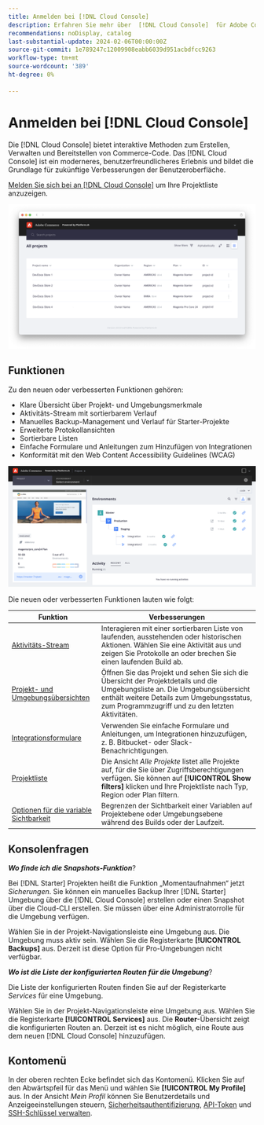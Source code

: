 ```yaml
---
title: Anmelden bei [!DNL Cloud Console]
description: Erfahren Sie mehr über  [!DNL Cloud Console]  für Adobe Commerce in der Cloud-Infrastruktur.
recommendations: noDisplay, catalog
last-substantial-update: 2024-02-06T00:00:00Z
source-git-commit: 1e789247c12009908eabb6039d951acbdfcc9263
workflow-type: tm+mt
source-wordcount: '389'
ht-degree: 0%

---
```



# Anmelden bei [!DNL Cloud Console]

Die [!DNL Cloud Console] bietet interaktive Methoden zum Erstellen, Verwalten und Bereitstellen von Commerce-Code. Das [!DNL Cloud Console] ist ein moderneres, benutzerfreundlicheres Erlebnis und bildet die Grundlage für zukünftige Verbesserungen der Benutzeroberfläche.

[Melden Sie sich bei an [!DNL Cloud Console]](https://console.adobecommerce.com) um Ihre Projektliste anzuzeigen.

![Projektliste](../assets/ui-allprojects-list.png)

## Funktionen

Zu den neuen oder verbesserten Funktionen gehören:

- Klare Übersicht über Projekt- und Umgebungsmerkmale
- Aktivitäts-Stream mit sortierbarem Verlauf
- Manuelles Backup-Management und Verlauf für Starter-Projekte
- Erweiterte Protokollansichten
- Sortierbare Listen
- Einfache Formulare und Anleitungen zum Hinzufügen von Integrationen
- Konformität mit den Web Content Accessibility Guidelines (WCAG)

![[!DNL Cloud Console]](../assets/CloudConsole.svg)

Die neuen oder verbesserten Funktionen lauten wie folgt:

| Funktion | Verbesserungen |
| -------------- | ----------------------------------- |
| [Aktivitäts-Stream](../cloud-guide/project/activity-stream.md) | Interagieren mit einer sortierbaren Liste von laufenden, ausstehenden oder historischen Aktionen. Wählen Sie eine Aktivität aus und zeigen Sie Protokolle an oder brechen Sie einen laufenden Build ab. |
| [Projekt- und Umgebungsübersichten](../cloud-guide/project/overview.md#project-overview) | Öffnen Sie das Projekt und sehen Sie sich die Übersicht der Projektdetails und die Umgebungsliste an. Die Umgebungsübersicht enthält weitere Details zum Umgebungsstatus, zum Programmzugriff und zu den letzten Aktivitäten. |
| [Integrationsformulare](../cloud-guide/integrations/overview.md) | Verwenden Sie einfache Formulare und Anleitungen, um Integrationen hinzuzufügen, z. B. Bitbucket- oder Slack-Benachrichtigungen. |
| [Projektliste](../cloud-guide/project/overview.md#cloud-console) | Die Ansicht _Alle Projekte_ listet alle Projekte auf, für die Sie über Zugriffsberechtigungen verfügen. Sie können auf **[!UICONTROL Show filters]** klicken und Ihre Projektliste nach Typ, Region oder Plan filtern. |
| [Optionen für die variable Sichtbarkeit](../cloud-guide/environment/variable-levels.md) | Begrenzen der Sichtbarkeit einer Variablen auf Projektebene oder Umgebungsebene während des Builds oder der Laufzeit. |

<!-- The following are features yet to be activated:
| **Apps and services topology** | The Apps & Services topology is visible on Project and Environment views. This interactive diagram allows you to select a service and view the relationship details, such as name, type, version, port, and more. Click **[!UICONTROL View details]** to access the overview and configuration panel for each service. | -->

## Konsolenfragen

**_Wo finde ich die Snapshots-Funktion_**?

Bei [!DNL Starter] Projekten heißt die Funktion „Momentaufnahmen“ jetzt _Sicherungen_. Sie können ein manuelles Backup Ihrer [!DNL Starter] Umgebung über die [!DNL Cloud Console] erstellen oder einen Snapshot über die Cloud-CLI erstellen. Sie müssen über eine Administratorrolle für die Umgebung verfügen.

Wählen Sie in der Projekt-Navigationsleiste eine Umgebung aus. Die Umgebung muss aktiv sein. Wählen Sie die Registerkarte **[!UICONTROL Backups]** aus. Derzeit ist diese Option für Pro-Umgebungen nicht verfügbar.

**_Wo ist die Liste der konfigurierten Routen für die Umgebung_**?

Die Liste der konfigurierten Routen finden Sie auf der Registerkarte _Services_ für eine Umgebung.

Wählen Sie in der Projekt-Navigationsleiste eine Umgebung aus. Wählen Sie die Registerkarte **[!UICONTROL Services]** aus. Die **Router**-Übersicht zeigt die konfigurierten Routen an. Derzeit ist es nicht möglich, eine Route aus dem neuen [!DNL Cloud Console] hinzuzufügen.

## Kontomenü

In der oberen rechten Ecke befindet sich das Kontomenü. Klicken Sie auf den Abwärtspfeil für das Menü und wählen Sie **[!UICONTROL My Profile]** aus. In der Ansicht _Mein Profil_ können Sie Benutzerdetails und Anzeigeeinstellungen steuern, [Sicherheitsauthentifizierung](../cloud-guide/project/user-access.md#user-authentication-requirements), [API-Token](../cloud-guide/project/user-access.md#create-an-api-token) und [SSH-Schlüssel verwalten](../cloud-guide/development/secure-connections.md).
